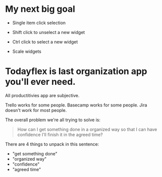 # My next big goal

* Single item click selection
* Shift click to unselect a new widget
* Ctrl click to select a new widget

* Scale widgets

# Todayflex is last organization app you'll ever need.

All productitivies app are subjective.

Trello works for some people. Basecamp works for some people. Jira doesn't work for most people.

The overall problem we're all trying to solve is:

> How can I get something done in a organized way so that I can have confidence I'll finish it in the agreed time?

There are 4 things to unpack in this sentence:

* "get something done"
* "organized way"
* "confidence"
* "agreed time" 
